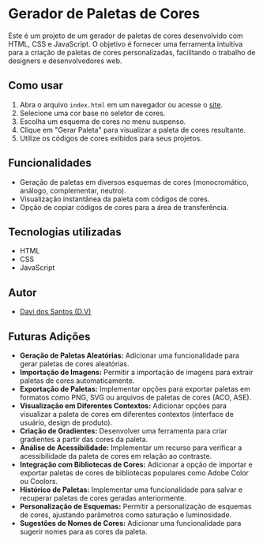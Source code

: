 # Gerador de Paletas de Cores

Este é um projeto de um gerador de paletas de cores desenvolvido com HTML, CSS e JavaScript. O objetivo é fornecer uma ferramenta intuitiva para a criação de paletas de cores personalizadas, facilitando o trabalho de designers e desenvolvedores web.

## Como usar

1.  Abra o arquivo `index.html` em um navegador ou acesse o [site](https://davisabtos.github.io/gerador-de-paletas-de-cores/).
2.  Selecione uma cor base no seletor de cores.
3.  Escolha um esquema de cores no menu suspenso.
4.  Clique em "Gerar Paleta" para visualizar a paleta de cores resultante.
5.  Utilize os códigos de cores exibidos para seus projetos.

## Funcionalidades

* Geração de paletas em diversos esquemas de cores (monocromático, análogo, complementar, neutro).
* Visualização instantânea da paleta com códigos de cores.
* Opção de copiar códigos de cores para a área de transferência.

## Tecnologias utilizadas

* HTML
* CSS
* JavaScript

## Autor

* [Davi dos Santos (D.V)](https://github.com/davisabtos)

## Futuras Adições

* **Geração de Paletas Aleatórias:** Adicionar uma funcionalidade para gerar paletas de cores aleatórias.
* **Importação de Imagens:** Permitir a importação de imagens para extrair paletas de cores automaticamente.
* **Exportação de Paletas:** Implementar opções para exportar paletas em formatos como PNG, SVG ou arquivos de paletas de cores (ACO, ASE).
* **Visualização em Diferentes Contextos:** Adicionar opções para visualizar a paleta de cores em diferentes contextos (interface de usuário, design de produto).
* **Criação de Gradientes:** Desenvolver uma ferramenta para criar gradientes a partir das cores da paleta.
* **Análise de Acessibilidade:** Implementar um recurso para verificar a acessibilidade da paleta de cores em relação ao contraste.
* **Integração com Bibliotecas de Cores:** Adicionar a opção de importar e exportar paletas de cores de bibliotecas populares como Adobe Color ou Coolors.
* **Histórico de Paletas:** Implementar uma funcionalidade para salvar e recuperar paletas de cores geradas anteriormente.
* **Personalização de Esquemas:** Permitir a personalização de esquemas de cores, ajustando parâmetros como saturação e luminosidade.
* **Sugestões de Nomes de Cores:** Adicionar uma funcionalidade para sugerir nomes para as cores da paleta.
